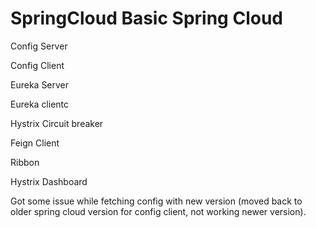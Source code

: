# SpringCloud Basic Spring Cloud

Config Server

Config Client

Eureka Server

Eureka clientc

Hystrix Circuit breaker

Feign Client

Ribbon

Hystrix Dashboard

Got some issue while fetching config with new version (moved back to older spring cloud version for config client, not working newer version).
